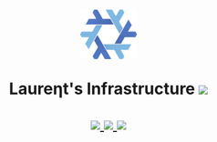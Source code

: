 
<h1 align=center>

  <img src="https://raw.githubusercontent.com/NixOS/nixos-artwork/master/logo/nix-snowflake.svg" width=100px>

  Laureηt's Infrastructure
  <img src="https://raw.githubusercontent.com/catppuccin/catppuccin/main/assets/palette/macchiato.png" width="600px">

  <a href="https://github.com/zhaofengli/colmena">
    <img src="https://img.shields.io/static/v1.svg?style=for-the-badge&label=Deployment&message=colmena&color=fab387&labelColor=303446">
  </a>
  <a href="https://github.com/yaxitech/ragenix/">
    <img src="https://img.shields.io/static/v1.svg?style=for-the-badge&label=Secrets&message=age&color=ea999c&labelColor=303446">
  </a>
  <a href="">
    <img src="https://img.shields.io/static/v1.svg?style=for-the-badge&label=License&message=AGPL-3&logoColor=ca9ee6&colorA=313244&colorB=cba6f7"/>
  </a>

</h1>
